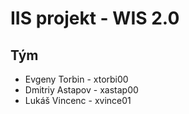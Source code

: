 # IIS projekt - WIS 2.0

## Tým
* Evgeny Torbin - xtorbi00
* Dmitriy Astapov - xastap00
* Lukáš Vincenc - xvince01
